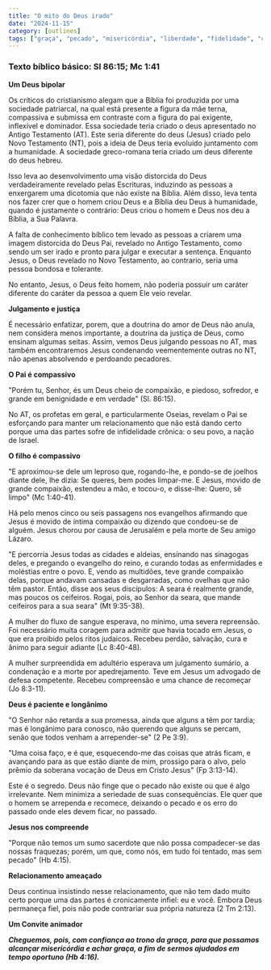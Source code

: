 ```yaml
---
title: "O mito do Deus irado"
date: "2024-11-15"
category: [outlines]
tags: ["graça", "pecado", "misericórdia", "liberdade", "fidelidade", "caráter"]
---
```


### Texto bíblico básico: Sl 86:15; Mc 1:41

**Um Deus bipolar**

Os críticos do cristianismo alegam que a Bíblia foi produzida por uma sociedade patriarcal, na qual está presente a figura da mãe terna, compassiva e submissa em contraste com a figura do pai exigente, inflexível e dominador. Essa sociedade teria criado o deus apresentado no Antigo Testamento (AT). Este seria diferente do deus (Jesus) criado pelo Novo Testamento (NT), pois a ideia de Deus teria evoluído juntamento com a humanidade. A sociedade greco-romana teria criado um deus diferente do deus hebreu. 

Isso leva ao desenvolvimento uma visão distorcida do Deus verdadeiramente revelado pelas Escrituras, induzindo as pessoas a enxergarem uma dicotomia que não existe na Bíblia. Além disso, leva tenta nos fazer crer que o homem criou Deus e a Bíblia deu Deus à humanidade, quando é justamente o contrário: Deus criou o homem e Deus nos deu a Bíblia, a Sua Palavra.

A falta de conhecimento bíblico tem levado as pessoas a criarem uma imagem distorcida do Deus Pai, revelado no Antigo Testamento, como sendo um ser irado e pronto para julgar e executar a sentença. Enquanto Jesus, o Deus revelado no Novo Testamento, ao contrario, seria uma pessoa bondosa e tolerante.

No entanto, Jesus, o Deus feito homem, não poderia possuir um caráter diferente do caráter da pessoa a quem Ele veio revelar.

**Julgamento e justiça**

É necessário enfatizar, porem, que a doutrina do amor de Deus não anula, nem considera menos importante, a doutrina da justiça de Deus, como ensinam algumas seitas. Assim, vemos Deus julgando pessoas no AT, mas também encontraremos Jesus condenando veementemente outras no NT, não apenas absolvendo e perdoando pecadores. 

**O Pai é compassivo**

"Porém tu, Senhor, és um Deus cheio de compaixão, e piedoso, sofredor, e grande em benignidade e em verdade" (Sl. 86:15).

No AT, os profetas em geral, e particularmente Oseias, revelam o Pai se esforçando para manter um relacionamento que não está dando certo porque uma das partes sofre de infidelidade crônica: o seu povo, a nação de Israel.

**O filho é compassivo**

"E aproximou-se dele um leproso que, rogando-lhe, e pondo-se de joelhos diante dele, lhe dizia: Se queres, bem podes limpar-me. E Jesus, movido de grande compaixão, estendeu a mão, e tocou-o, e disse-lhe: Quero, sê limpo" (Mc 1:40-41).

Há pelo menos cinco ou seis passagens nos evangelhos afirmando que Jesus é movido de íntima compaixão ou dizendo que condoeu-se de alguém. Jesus chorou por causa de Jerusalém e pela morte de Seu amigo Lázaro.

"E percorria Jesus todas as cidades e aldeias, ensinando nas sinagogas deles, e pregando o evangelho do reino, e curando todas as enfermidades e moléstias entre o povo. E, vendo as multidões, teve grande compaixão delas, porque andavam cansadas e desgarradas, como ovelhas que não têm pastor. Então, disse aos seus discípulos: A seara é realmente grande, mas poucos os ceifeiros. Rogai, pois, ao Senhor da seara, que mande ceifeiros para a sua seara" (Mt 9:35-38).

A mulher do fluxo de sangue esperava, no mínimo, uma severa repreensão. Foi necessário muita coragem para admitir que havia tocado em Jesus, o que era proibido pelos ritos judaicos. Recebeu perdão, salvação, cura e ânimo para seguir adiante (Lc 8:40-48).

 A mulher surpreendida em adultério esperava um julgamento sumário, a condenação e a morte por apedrejamento. Teve em Jesus um advogado de defesa competente. Recebeu compreensão e uma chance de recomeçar (Jo 8:3-11).

**Deus é paciente e longânimo**

"O Senhor não retarda a sua promessa, ainda que alguns a têm por tardia; mas é longânimo para conosco, não querendo que alguns se percam, senão que todos venham a arrepender-se" (2 Pe 3:9).

"Uma coisa faço, e é que, esquecendo-me das coisas que atrás ficam, e avançando para as que estão diante de mim, prossigo para o alvo, pelo prêmio da soberana vocação de Deus em Cristo Jesus" (Fp 3:13-14).

Este é o segredo. Deus não finge que o pecado não existe ou que é algo irrelevante. Nem minimiza a seriedade de suas consequências. Ele quer que o homem se arrependa e recomece, deixando o pecado e os erro do passado onde eles devem ficar, no passado.

**Jesus nos compreende**

"Porque não temos um sumo sacerdote que não possa compadecer-se das nossas fraquezas; porém, um que, como nós, em tudo foi tentado, mas sem pecado" (Hb 4:15).

**Relacionamento ameaçado**

Deus continua insistindo nesse relacionamento, que não tem dado muito certo porque uma das partes é cronicamente infiel: eu e você. Embora Deus permaneça fiel, pois não pode contrariar sua própria natureza (2 Tm 2:13).

**Um Convite animador**

**_Cheguemos, pois, com confiança ao trono da graça, para que possamos alcançar misericórdia e achar graça, a fim de sermos ajudados em tempo oportuno (Hb 4:16)._**